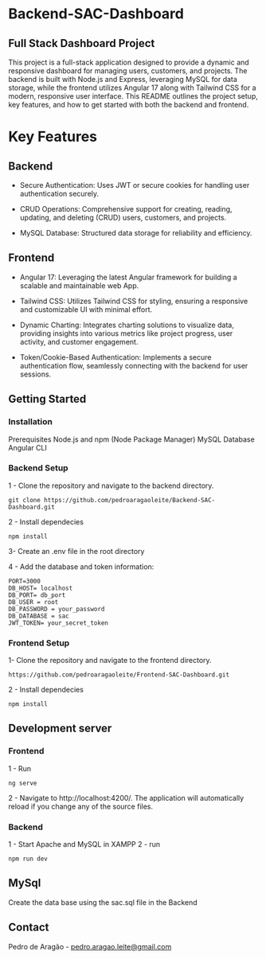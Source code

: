 ﻿# Backend-SAC-Dashboard

## Full Stack Dashboard Project
This project is a full-stack application designed to provide a dynamic and responsive dashboard for managing users, customers, and projects. The backend is built with Node.js and Express, leveraging MySQL for data storage, while the frontend utilizes Angular 17 along with Tailwind CSS for a modern, responsive user interface. This README outlines the project setup, key features, and how to get started with both the backend and frontend.

# Key Features


## Backend

* Secure Authentication: Uses JWT or secure cookies for handling user authentication securely.

* CRUD Operations: Comprehensive support for creating, reading, updating, and deleting (CRUD) users, customers, and projects.

* MySQL Database: Structured data storage for reliability and efficiency.


## Frontend

* Angular 17: Leveraging the latest Angular framework for building a scalable and maintainable web App.

* Tailwind CSS: Utilizes Tailwind CSS for styling, ensuring a responsive and customizable UI with minimal effort.

* Dynamic Charting: Integrates charting solutions to visualize data, providing insights into various metrics like project progress, user activity, and customer engagement.

* Token/Cookie-Based Authentication: Implements a secure authentication flow, seamlessly connecting with the backend for user sessions.


## Getting Started

### Installation

Prerequisites
Node.js and npm (Node Package Manager)
MySQL Database
Angular CLI

### Backend Setup

1 - Clone the repository and navigate to the backend directory.
```
git clone https://github.com/pedroaragaoleite/Backend-SAC-Dashboard.git
```

2 - Install dependecies
```
npm install
```

3- Create an .env file in the root directory

4 - Add the database and token information:
```
PORT=3000
DB_HOST= localhost
DB_PORT= db_port
DB_USER = root
DB_PASSWORD = your_password
DB_DATABASE = sac
JWT_TOKEN= your_secret_token
```

### Frontend Setup

1-  Clone the repository and navigate to the frontend directory.
```
https://github.com/pedroaragaoleite/Frontend-SAC-Dashboard.git
```

2 - Install dependecies
```
npm install
```

## Development server

### Frontend

1 - Run 
```
ng serve
```

2 - Navigate to http://localhost:4200/. The application will automatically reload if you change any of the source files.

### Backend

1 - Start Apache and MySQL in XAMPP
2 - run 
```
npm run dev
```

## MySql
Create the data base using the sac.sql file in the Backend


## Contact
Pedro de Aragão - pedro.aragao.leite@gmail.com





